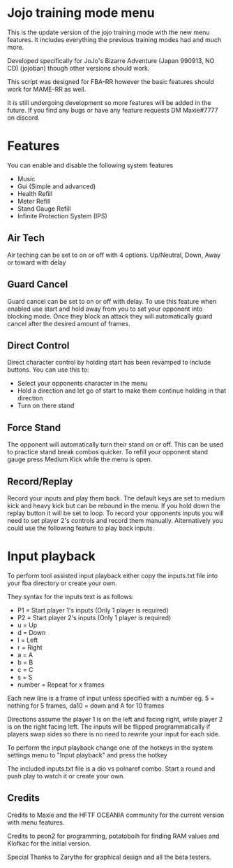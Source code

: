 # Jojo training mode menu

This is the update version of the jojo training mode with the new menu features. It includes everything the previous training modes had and much more. 

Developed specifically for JoJo's Bizarre Adventure (Japan 990913, NO CD) (jojoban) though other versions should work.

This script was designed for FBA-RR however the basic features should work for MAME-RR as well.

It is still undergoing development so more features will be added in the future. If you find any bugs or have any feature requests DM Maxie#7777 on discord.

# Features

You can enable and disable the following system features

- Music
- Gui (Simple and advanced)
- Health Refill
- Meter Refill
- Stand Gauge Refill
- Infinite Protection System (IPS)

## Air Tech

Air teching can be set to on or off with 4 options. Up/Neutral, Down, Away or toward with delay

## Guard Cancel

Guard cancel can be set to on or off with delay. To use this feature when enabled use start and hold away from you to set your opponent into blocking mode. Once they block an attack they will automatically guard cancel after the desired amount of frames.

## Direct Control

Direct character control by holding start has been revamped to include buttons. You can use this to:

- Select your opponents character in the menu
- Hold a direction and let go of start to make them continue holding in that direction
- Turn on there stand

## Force Stand

The opponent will automatically turn their stand on or off. This can be used to practice stand break combos quicker. To refill your opponent stand gauge press Medium Kick while the menu is open.

## Record/Replay

Record your inputs and play them back. The default keys are set to medium kick and heavy kick but can be rebound in the menu. If you hold down the replay button it will be set to loop. To record your opponents inputs you will need to set player 2's controls and record them manually. Alternatively you could use the following feature to play back inputs.

# Input playback

To perform tool assisted input playback either copy the inputs.txt file into your fba directory or create your own. 

They syntax for the inputs text is as follows:
- P1 = Start player 1's inputs (Only 1 player is required)
- P2 = Start player 2's inputs (Only 1 player is required)
- u = Up
- d = Down
- l = Left
- r = Right
- a = A
- b = B
- c = C
- s = S
- number = Repeat for x frames

Each new line is a frame of input unless specified with a number eg. 5 = nothing for 5 frames, da10 = down and A for 10 frames

Directions assume the player 1 is on the left and facing right, while player 2 is on the right facing left. The inputs will be 
flipped programmatically if players swap sides so there is no need to rewrite your input for each side.

To perform the input playback change one of the hotkeys in the system settings menu to "Input playback" and press the hotkey

The included inputs.txt file is a dio vs polnaref combo. Start a round and push play to watch it or create your own.

## Credits

Credits to Maxie and the HFTF OCEANIA community for the current version with menu features.

Credits to peon2 for programming, potatoboih for finding RAM values and Klofkac for the initial version.

Special Thanks to Zarythe for graphical design and all the beta testers.
